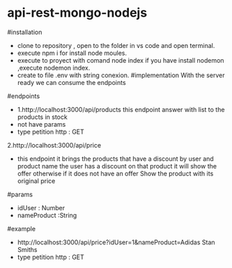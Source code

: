 # api-rest-mongo-nodejs

#installation
-  clone to repository , open to the folder in vs code and open terminal.
-  execute npm i for install node moules.
- execute to proyect with comand node index if you have install nodemon ,execute nodemon index.
- create to file .env with string conexion.
#implementation
With the server ready we can consume the endpoints

#endpoints 
- 1.http://localhost:3000/api/products
this endpoint answer with list to the products in stock
- not have params
- type petition http : GET

2.http://localhost:3000/api/price

- this endpoint it brings the products that have a discount by user and product name the user has a discount on that product it will show the offer otherwise if it does not have an offer Show the product with its original price

#params 

- idUser : Number 
- nameProduct :String

#example

- http://localhost:3000/api/price?idUser=1&nameProduct=Adidas Stan Smiths
- type petition http : GET

